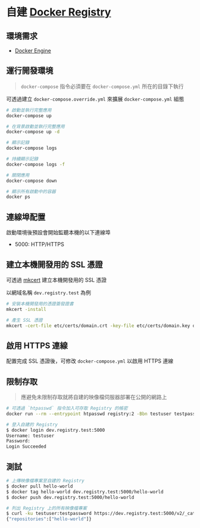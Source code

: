 # 自建 [Docker Registry](https://docs.docker.com/registry/)

## 環境需求

- [Docker Engine](https://docs.docker.com/install/)

## 運行開發環境

> `docker-compose` 指令必須要在 `docker-compose.yml` 所在的目錄下執行

可透過建立 `docker-compose.override.yml` 來擴展 `docker-compose.yml` 組態

```sh
# 啟動並執行完整應用
docker-compose up

# 在背景啟動並執行完整應用
docker-compose up -d

# 顯示記錄
docker-compose logs

# 持續顯示記錄
docker-compose logs -f

# 關閉應用
docker-compose down

# 顯示所有啟動中的容器
docker ps
```

## 連線埠配置

啟動環境後預設會開始監聽本機的以下連線埠

- 5000: HTTP/HTTPS

## 建立本機開發用的 SSL 憑證

可透過 [mkcert](https://github.com/FiloSottile/mkcert) 建立本機開發用的 SSL 憑證

以網域名稱 `dev.registry.test` 為例

```sh
# 安裝本機開發用的憑證簽發證書
mkcert -install

# 產生 SSL 憑證
mkcert -cert-file etc/certs/domain.crt -key-file etc/certs/domain.key dev.registry.test
```

## 啟用 HTTPS 連線

配置完成 SSL 憑證後，可修改 `docker-compose.yml` 以啟用 HTTPS 連線

## 限制存取

> 應避免未限制存取就將自建的映像檔伺服器部署在公開的網路上

```sh
# 可透過 `htpasswd` 指令加入可存取 Registry 的帳密
docker run --rm --entrypoint htpasswd registry:2 -Bbn testuser testpassword > etc/auth/htpasswd

# 登入自建的 Registry
$ docker login dev.registry.test:5000
Username: testuser
Password:
Login Succeeded
```

## 測試

```sh
# 上傳映像檔專案至自建的 Registry
$ docker pull hello-world
$ docker tag hello-world dev.registry.test:5000/hello-world
$ docker push dev.registry.test:5000/hello-world

# 列出 Registry 上的所有映像檔專案
$ curl -ku testuser:testpassword https://dev.registry.test:5000/v2/_catalog
{"repositories":["hello-world"]}
```
